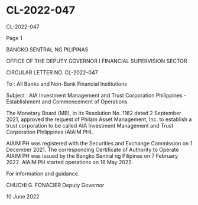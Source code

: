 # CL-2022-047

CL-2022-047

Page 1

BANGKO SENTRAL NG PILIPINAS

OFFICE OF THE DEPUTY GOVERNOR I FINANCIAL SUPERVISION SECTOR

CIRCULAR LETTER NO. CL-2022-047

To : All Banks and Non-Bank Financial Institutions

Subject : AIA Investment Management and Trust Corporation Philippines - Establishment and Commencement of Operations

The Monetary Board (MB), in its Resolution No. 1162 dated 2 September 2021, approved the request of Philam Asset Management, Inc. to establish a trust corporation to be called AIA Investment Management and Trust Corporation Philippines (AIAIM PH).

AIAIM PH was registered with the Securities and Exchange Commission on 1 December 2021. The corresponding Certificate of Authority to Operate AIAIM PH was issued by the Bangko Sentral ng Pilipinas on 7 February 2022. AIAIM PH started operations on 16 May 2022.

For information and guidance.

 CHUCHI G. FONACIER Deputy Governor

10 June 2022